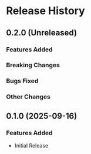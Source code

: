 # Release History

## 0.2.0 (Unreleased)

### Features Added

### Breaking Changes

### Bugs Fixed

### Other Changes

## 0.1.0 (2025-09-16)

### Features Added

- Initial Release

